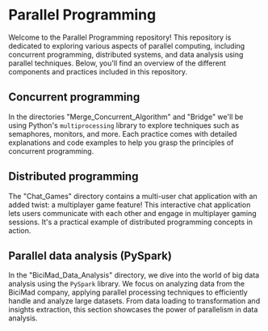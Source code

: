 # Parallel Programming

Welcome to the Parallel Programming repository! This repository is dedicated to exploring various aspects of parallel computing, including concurrent programming, distributed systems, and data analysis using parallel techniques. Below, you'll find an overview of the different components and practices included in this repository.

## Concurrent programming

In the directories "Merge_Concurrent_Algorithm" and "Bridge" we'll be using Python's `multiprocessing` library to explore techniques such as semaphores, monitors, and more. Each practice comes with detailed explanations and code examples to help you grasp the principles of concurrent programming.

## Distributed programming

The "Chat_Games" directory contains a multi-user chat application with an added twist: a multiplayer game feature! This interactive chat application lets users communicate with each other and engage in multiplayer gaming sessions. It's a practical example of distributed programming concepts in action.

## Parallel data analysis (PySpark)

In the "BiciMad_Data_Analysis" directory, we dive into the world of big data analysis using the `PySpark` library. We focus on analyzing data from the BiciMad company, applying parallel processing techniques to efficiently handle and analyze large datasets. From data loading to transformation and insights extraction, this section showcases the power of parallelism in data analysis.
